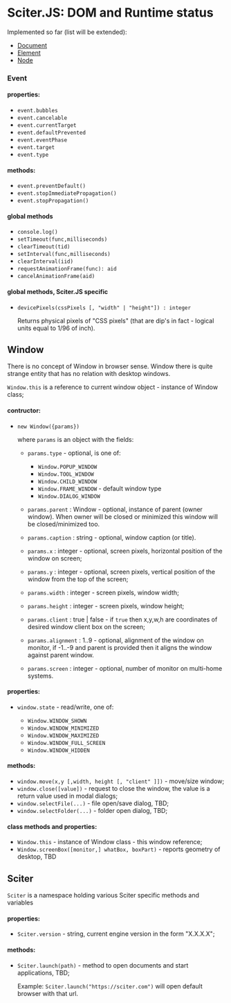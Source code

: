 # Sciter.JS: DOM and Runtime status

Implemented so far (list will be extended): 

* [Document](https://github.com/c-smile/sciter-js-sdk/wiki/DOM.Document)
* [Element](https://github.com/c-smile/sciter-js-sdk/wiki/DOM.Element)
* [Node](https://github.com/c-smile/sciter-js-sdk/wiki/DOM.Node)

### Event

#### properties:

* `event.bubbles`
* `event.cancelable`
* `event.currentTarget`
* `event.defaultPrevented`
* `event.eventPhase`
* `event.target`
* `event.type`

#### methods:

* `event.preventDefault()`
* `event.stopImmediatePropagation()`
* `event.stopPropagation()`

#### global methods

* `console.log()`
* `setTimeout(func,milliseconds)`
* `clearTimeout(tid)`
* `setInterval(func,milliseconds)`
* `clearInterval(iid)`
* `requestAnimationFrame(func): aid`
* `cancelAnimationFrame(aid)`

#### global methods, Sciter.JS specific 

* `devicePixels(cssPixels [, "width" | "height"]) : integer`

  Returns physical pixels of "CSS pixels" (that are dip's in fact - logical units equal to 1/96 of inch).

## Window

There is no concept of Window in browser sense. Window there is quite strange entity that has no relation with desktop windows.

`Window.this` is a reference to current window object - instance of Window class;

#### contructor:

* `new Window({params})`

  where `params` is an object with the fields:

  * `params.type` - optional, is one of:

    * `Window.POPUP_WINDOW`
    * `Window.TOOL_WINDOW`
    * `Window.CHILD_WINDOW`
    * `Window.FRAME_WINDOW` - default window type
    * `Window.DIALOG_WINDOW`

  * `params.parent` : Window - optional, instance of parent (owner window). When owner will be closed or minimized this window will be closed/minimized too.
  * `params.caption` : string - optional, window caption (or title).
  * `params.x` : integer - optional, screen pixels, horizontal position of the window on screen;
  * `params.y` : integer - optional, screen pixels, vertical position of the window from the top of the screen;
  * `params.width` : integer - screen pixels, window width;
  * `params.height` : integer - screen pixels, window height;
  * `params.client` : true | false - if `true` then x,y,w,h are coordinates of desired window client box on the screen;
  * `params.alignment` : 1..9 - optional, alignment of the window on monitor, if -1..-9 and parent is provided then it aligns the window against parent window.
  * `params.screen` : integer - optional, number of monitor on multi-home systems.

#### properties:
 
  * `window.state` - read/write, one of:

    * `Window.WINDOW_SHOWN`
    * `Window.WINDOW_MINIMIZED`
    * `Window.WINDOW_MAXIMIZED`
    * `Window.WINDOW_FULL_SCREEN`
    * `Window.WINDOW_HIDDEN`

#### methods:

  * `window.move(x,y [,width, height [, "client" ]])` - move/size window;
  * `window.close([value])` - request to close the window, the value is a return value used in modal dialogs;
  * `window.selectFile(...)` - file open/save dialog, TBD;
  * `window.selectFolder(...)` - folder open dialog, TBD;

#### class methods and properties:

  * `Window.this` - instance of Window class - this window reference;
  * `Window.screenBox([monitor,] whatBox, boxPart)` - reports geometry of desktop, TBD

## Sciter

`Sciter` is a namespace holding various Sciter specific methods and variables

#### properties:

  * `Sciter.version` - string, current engine version in the form "X.X.X.X";

#### methods:

  * `Sciter.launch(path)` - method to open documents and start applications, TBD;
    
    Example: `Sciter.launch("https://sciter.com")` will open default browser with that url.
